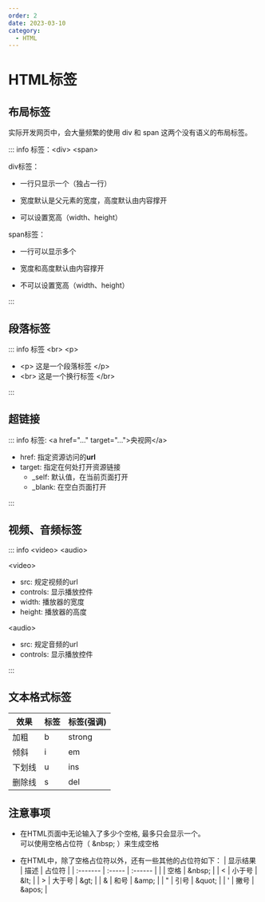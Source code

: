 ```yaml
---
order: 2
date: 2023-03-10
category: 
  - HTML
---
```


# HTML标签
<!-- more -->

## 布局标签

实际开发网页中，会大量频繁的使用 div 和 span 这两个没有语义的布局标签。

::: info 标签：&lt;div> &lt;span>

div标签：

- 一行只显示一个（独占一行）

- 宽度默认是父元素的宽度，高度默认由内容撑开

- 可以设置宽高（width、height）

span标签：

- 一行可以显示多个

- 宽度和高度默认由内容撑开

- 不可以设置宽高（width、height）

:::

## 段落标签

::: info 标签 &lt;br> &lt;p>

- &lt;p> 这是一个段落标签 &lt;/p>
- &lt;br> 这是一个换行标签 &lt;/br>

:::

## 超链接

::: info  标签: &lt;a href="..." target="...">央视网&lt;/a>

- href:  指定资源访问的**url**
- target:  指定在何处打开资源链接
  - _self:  默认值，在当前页面打开
  - _blank:  在空白页面打开

:::

## 视频、音频标签

::: info &lt;video> &lt;audio>

&lt;video>

- src: 规定视频的url
- controls: 显示播放控件
- width: 播放器的宽度
- height: 播放器的高度

&lt;audio>

- src: 规定音频的url
- controls: 显示播放控件

:::

## 文本格式标签

| 效果   | 标签 | 标签(强调) |
| ------ | ---- | ---------- |
| 加粗   | b    | strong     |
| 倾斜   | i    | em         |
| 下划线 | u    | ins        |
| 删除线 | s    | del        |

## 注意事项

- 在HTML页面中无论输入了多少个空格, 最多只会显示一个。  
  可以使用空格占位符（ \&nbsp; ）来生成空格  

- 在HTML中，除了空格占位符以外，还有一些其他的占位符如下：
    | 显示结果 | 描述   | 占位符  |
    | :------- | :----- | :------ |
    |          | 空格   | \&nbsp; |
    | <        | 小于号 | \&lt;   |
    | >        | 大于号 | \&gt;   |
    | &        | 和号   | \&amp;  |
    | "        | 引号   | \&quot; |
    | '        | 撇号   | \&apos; |
